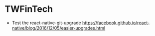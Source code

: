 # TWFinTech
- Test the react-native-git-upgrade
https://facebook.github.io/react-native/blog/2016/12/05/easier-upgrades.html
